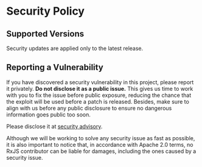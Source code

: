 # Security Policy

## Supported Versions

Security updates are applied only to the latest release.

## Reporting a Vulnerability

If you have discovered a security vulnerability in this project, please report it privately. **Do not disclose it as a public issue.** This gives us time to work with you to fix the issue before public exposure, reducing the chance that the exploit will be used before a patch is released. Besides, make sure to align with us before any public disclosure to ensure no dangerous information goes public too soon.

Please disclose it at [security advisory](https://github.com/ReactiveX/rxjs/security/advisories/new).

Although we will be working to solve any security issue as fast as possible, it is also important to notice that, in accordance with Apache 2.0 terms, no RxJS contributor can be liable for damages, including the ones caused by a security issue.

